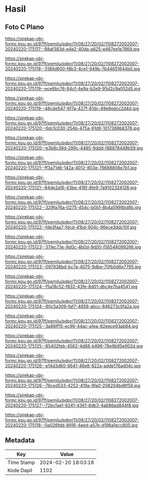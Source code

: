 # Hasil

## Foto C Plano

https://sirekap-obj-formc.kpu.go.id/97ff/pemilu/pdpr/11/08/27/20/02/1108272002007-20240220-175117--88af383d-e4e2-40da-a625-e467ee1e7869.jpg

https://sirekap-obj-formc.kpu.go.id/97ff/pemilu/pdpr/11/08/27/20/02/1108272002007-20240220-175118--3189d600-f8b3-4ce1-949b-7b44651644b0.jpg

https://sirekap-obj-formc.kpu.go.id/97ff/pemilu/pdpr/11/08/27/20/02/1108272002007-20240220-175119--ece6bc76-84cf-4e9a-b2e9-95d2c9a052d5.jpg

https://sirekap-obj-formc.kpu.go.id/97ff/pemilu/pdpr/11/08/27/20/02/1108272002007-20240220-175119--48cde547-6f7a-427f-81dc-49e8edcc2d4d.jpg

https://sirekap-obj-formc.kpu.go.id/97ff/pemilu/pdpr/11/08/27/20/02/1108272002007-20240220-175120--6dc1c030-254b-475a-91d6-1017388b8378.jpg

https://sirekap-obj-formc.kpu.go.id/97ff/pemilu/pdpr/11/08/27/20/02/1108272002007-20240220-175120--e3b8c38d-299c-4485-9ddd-f88878449b59.jpg

https://sirekap-obj-formc.kpu.go.id/97ff/pemilu/pdpr/11/08/27/20/02/1108272002007-20240220-175121--ff3a71d6-142a-4012-803e-76688808e7b1.jpg

https://sirekap-obj-formc.kpu.go.id/97ff/pemilu/pdpr/11/08/27/20/02/1108272002007-20240220-175121--84de2a16-43be-416f-8fe9-7a9102324128.jpg

https://sirekap-obj-formc.kpu.go.id/97ff/pemilu/pdpr/11/08/27/20/02/1108272002007-20240220-175122--329fa76a-0275-454c-b0b1-8b4a5998bd8b.jpg

https://sirekap-obj-formc.kpu.go.id/97ff/pemilu/pdpr/11/08/27/20/02/1108272002007-20240220-175122--fde3faa7-fdcd-41bd-904c-96ece3ddc10f.jpg

https://sirekap-obj-formc.kpu.go.id/97ff/pemilu/pdpr/11/08/27/20/02/1108272002007-20240220-175123--311ec73e-9d0c-4b0d-9d00-f56548099266.jpg

https://sirekap-obj-formc.kpu.go.id/97ff/pemilu/pdpr/11/08/27/20/02/1108272002007-20240220-175123--097938bd-bc7a-4075-9dbe-70fb0d6e7795.jpg

https://sirekap-obj-formc.kpu.go.id/97ff/pemilu/pdpr/11/08/27/20/02/1108272002007-20240220-175124--f5a18c52-f832-43fe-8d01-dbc4e7ba4541.jpg

https://sirekap-obj-formc.kpu.go.id/97ff/pemilu/pdpr/11/08/27/20/02/1108272002007-20240220-175124--80c5a309-faf7-4859-abcc-846273c0fa2a.jpg

https://sirekap-obj-formc.kpu.go.id/97ff/pemilu/pdpr/11/08/27/20/02/1108272002007-20240220-175125--3a86ff15-ec96-44ac-a1ea-82eece93ab84.jpg

https://sirekap-obj-formc.kpu.go.id/97ff/pemilu/pdpr/11/08/27/20/02/1108272002007-20240220-175125--85402feb-4562-4d68-b896-78e9b95e902d.jpg

https://sirekap-obj-formc.kpu.go.id/97ff/pemilu/pdpr/11/08/27/20/02/1108272002007-20240220-175126--e14d3d60-6641-46e8-822a-adde176ad04c.jpg

https://sirekap-obj-formc.kpu.go.id/97ff/pemilu/pdpr/11/08/27/20/02/1108272002007-20240220-175126--76ced533-4252-419a-9fa0-208204bd8f59.jpg

https://sirekap-obj-formc.kpu.go.id/97ff/pemilu/pdpr/11/08/27/20/02/1108272002007-20240220-175127--72bcfae1-8241-4361-8db3-4a686ad844f8.jpg

https://sirekap-obj-formc.kpu.go.id/97ff/pemilu/pdpr/11/08/27/20/02/1108272002007-20240220-175118--0a026fdd-8916-4eed-a57e-d196a1ecc805.jpg


## Metadata

| Key        | Value               |
| ---------- | ------------------- |
| Time Stamp | 2024-02-20 18:03:18 |
| Kode Dapil | 1102                |



